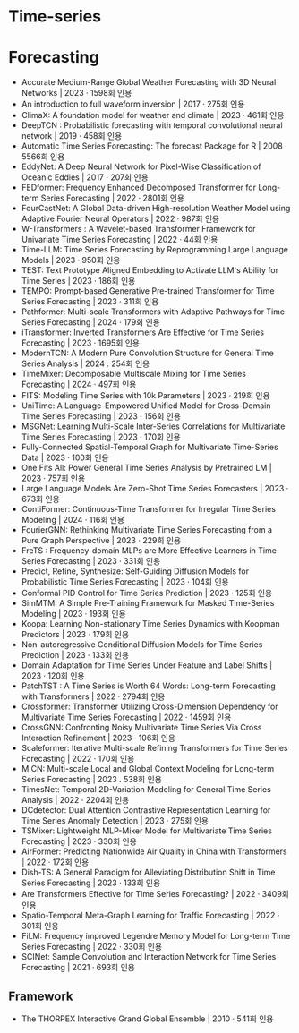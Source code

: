 # Time-series

# Forecasting
- Accurate Medium-Range Global Weather Forecasting with 3D Neural Networks | 2023 · 1598회 인용
- An introduction to full waveform inversion | 2017 · 275회 인용
- ClimaX: A foundation model for weather and climate | 2023 · 461회 인용
- DeepTCN : Probabilistic forecasting with temporal convolutional neural network | 2019 · 458회 인용
- Automatic Time Series Forecasting: The forecast Package for R | 2008 · 5566회 인용
- EddyNet: A Deep Neural Network for Pixel-Wise Classification of Oceanic Eddies | 2017 · 207회 인용
- FEDformer: Frequency Enhanced Decomposed Transformer for Long-term Series Forecasting | 2022 · 2801회 인용
- FourCastNet: A Global Data-driven High-resolution Weather Model using Adaptive Fourier Neural Operators | 2022 · 987회 인용
- W-Transformers : A Wavelet-based Transformer Framework for Univariate Time Series Forecasting | 2022 · 44회 인용
- Time-LLM: Time Series Forecasting by Reprogramming Large Language Models | 2023 · 950회 인용
- TEST: Text Prototype Aligned Embedding to Activate LLM's Ability for Time Series | 2023 · 186회 인용
- TEMPO: Prompt-based Generative Pre-trained Transformer for Time Series Forecasting | 2023 · 311회 인용
- Pathformer: Multi-scale Transformers with Adaptive Pathways for Time Series Forecasting | 2024 · 179회 인용
- iTransformer: Inverted Transformers Are Effective for Time Series Forecasting | 2023 · 1695회 인용
- ModernTCN: A Modern Pure Convolution Structure for General Time Series Analysis | 2024 . 254회 인용
- TimeMixer: Decomposable Multiscale Mixing for Time Series Forecasting | 2024 · 497회 인용
- FITS: Modeling Time Series with 10k Parameters | 2023 · 219회 인용
- UniTime: A Language-Empowered Unified Model for Cross-Domain Time Series Forecasting | 2023 · 156회 인용
- MSGNet: Learning Multi-Scale Inter-Series Correlations for Multivariate Time Series Forecasting | 2023 · 170회 인용
- Fully-Connected Spatial-Temporal Graph for Multivariate Time-Series Data | 2023 · 100회 인용
- One Fits All: Power General Time Series Analysis by Pretrained LM | 2023 · 757회 인용
- Large Language Models Are Zero-Shot Time Series Forecasters | 2023 · 673회 인용
- ContiFormer: Continuous-Time Transformer for Irregular Time Series Modeling | 2024 · 116회 인용
- FourierGNN: Rethinking Multivariate Time Series Forecasting from a Pure Graph Perspective | 2023 · 229회 인용
- FreTS : Frequency-domain MLPs are More Effective Learners in Time Series Forecasting | 2023 · 331회 인용
- Predict, Refine, Synthesize: Self-Guiding Diffusion Models for Probabilistic Time Series Forecasting | 2023 · 104회 인용
- Conformal PID Control for Time Series Prediction | 2023 · 125회 인용
- SimMTM: A Simple Pre-Training Framework for Masked Time-Series Modeling | 2023 · 193회 인용
- Koopa: Learning Non-stationary Time Series Dynamics with Koopman Predictors | 2023 · 179회 인용
- Non-autoregressive Conditional Diffusion Models for Time Series Prediction | 2023 · 133회 인용
- Domain Adaptation for Time Series Under Feature and Label Shifts | 2023 · 120회 인용
- PatchTST : A Time Series is Worth 64 Words: Long-term Forecasting with Transformers | 2022 · 2794회 인용
- Crossformer: Transformer Utilizing Cross-Dimension Dependency for Multivariate Time Series Forecasting | 2022 · 1459회 인용
- CrossGNN: Confronting Noisy Multivariate Time Series Via Cross Interaction Refinement | 2023 · 106회 인용
- Scaleformer: Iterative Multi-scale Refining Transformers for Time Series Forecasting | 2022 · 170회 인용
- MICN: Multi-scale Local and Global Context Modeling for Long-term Series Forecasting | 2023 . 538회 인용
- TimesNet: Temporal 2D-Variation Modeling for General Time Series Analysis | 2022 · 2204회 인용
- DCdetector: Dual Attention Contrastive Representation Learning for Time Series Anomaly Detection | 2023 · 275회 인용
- TSMixer: Lightweight MLP-Mixer Model for Multivariate Time Series Forecasting | 2023 · 330회 인용
- AirFormer: Predicting Nationwide Air Quality in China with Transformers | 2022 · 172회 인용
- Dish-TS: A General Paradigm for Alleviating Distribution Shift in Time Series Forecasting | 2023 · 133회 인용
- Are Transformers Effective for Time Series Forecasting? | 2022 · 3409회 인용
- Spatio-Temporal Meta-Graph Learning for Traffic Forecasting | 2022 · 301회 인용
- FiLM: Frequency improved Legendre Memory Model for Long-term Time Series Forecasting | 2022 · 330회 인용
- SCINet: Sample Convolution and Interaction Network for Time Series Forecasting | 2021 · 693회 인용


## Framework
- The THORPEX Interactive Grand Global Ensemble | 2010 · 541회 인용
